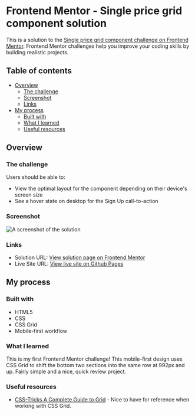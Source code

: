 # Frontend Mentor - Single price grid component solution

This is a solution to the [Single price grid component challenge on Frontend Mentor](https://www.frontendmentor.io/challenges/single-price-grid-component-5ce41129d0ff452fec5abbbc). Frontend Mentor challenges help you improve your coding skills by building realistic projects. 

## Table of contents

- [Overview](#overview)
  - [The challenge](#the-challenge)
  - [Screenshot](#screenshot)
  - [Links](#links)
- [My process](#my-process)
  - [Built with](#built-with)
  - [What I learned](#what-i-learned)
  - [Useful resources](#useful-resources)

## Overview

### The challenge

Users should be able to:

- View the optimal layout for the component depending on their device's screen size
- See a hover state on desktop for the Sign Up call-to-action

### Screenshot

![A screenshot of the solution](https://user-images.githubusercontent.com/83358042/118019159-abf4ac00-b326-11eb-9848-4a0801e5ee0e.png)

### Links

- Solution URL: [View solution page on Frontend Mentor](https://your-solution-url.com)
- Live Site URL: [View live site on Github Pages](https://aharmon413.github.io/single-price-grid-component/)

## My process

### Built with

- HTML5
- CSS
- CSS Grid
- Mobile-first workflow

### What I learned

This is my first Frontend Mentor challenge! This mobile-first design uses CSS Grid to shift the bottom two sections into the same row at 992px and up. Fairly simple and a nice, quick review project.

### Useful resources

- [CSS-Tricks A Complete Guide to Grid](https://css-tricks.com/snippets/css/complete-guide-grid/) - Nice to have for reference when working with CSS Grid.
